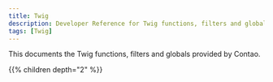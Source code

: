 ```yaml
---
title: Twig
description: Developer Reference for Twig functions, filters and globals.
tags: [Twig]
---
```


This documents the Twig functions, filters and globals provided by Contao.

{{% children depth="2" %}}
